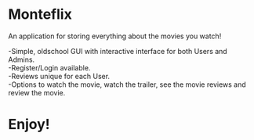 # Monteflix  
An application for storing everything about the movies you watch!  
  
-Simple, oldschool GUI with interactive interface for both Users and Admins.  
-Register/Login available.  
-Reviews unique for each User.  
-Options to watch the movie, watch the trailer, see the movie reviews and review the movie.  

# Enjoy!
